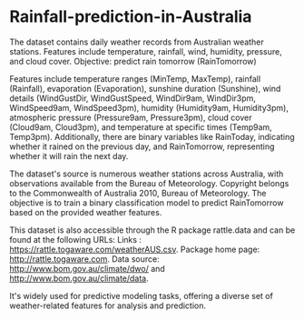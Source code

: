 # Rainfall-prediction-in-Australia
The dataset contains daily weather records from Australian weather stations. Features include temperature, rainfall, wind, humidity, pressure, and cloud cover. Objective: predict rain tomorrow (RainTomorrow)

Features include temperature ranges (MinTemp, MaxTemp), rainfall (Rainfall), evaporation (Evaporation), sunshine duration (Sunshine), wind details (WindGustDir, WindGustSpeed, WindDir9am, WindDir3pm, WindSpeed9am, WindSpeed3pm), humidity (Humidity9am, Humidity3pm), atmospheric pressure (Pressure9am, Pressure3pm), cloud cover (Cloud9am, Cloud3pm), and temperature at specific times (Temp9am, Temp3pm). Additionally, there are binary variables like RainToday, indicating whether it rained on the previous day, and RainTomorrow, representing whether it will rain the next day.

The dataset's source is numerous weather stations across Australia, with observations available from the Bureau of Meteorology. Copyright belongs to the Commonwealth of Australia 2010, Bureau of Meteorology. The objective is to train a binary classification model to predict RainTomorrow based on the provided weather features.

This dataset is also accessible through the R package rattle.data and can be found at the following URLs:
Links : https://rattle.togaware.com/weatherAUS.csv. Package home page: http://rattle.togaware.com. Data source: http://www.bom.gov.au/climate/dwo/ and http://www.bom.gov.au/climate/data.

It's widely used for predictive modeling tasks, offering a diverse set of weather-related features for analysis and prediction.
